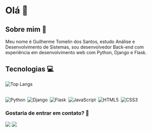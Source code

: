 # Olá 👋

## Sobre mim 👾

Meu nome é Guilherme Tomelin dos Santos, estudo Análise e Desenvolvimento de Sistemas, sou desenvolvedor Back-end com experiência em desenvolvimento web com Python, Django e Flask.

## Tecnologias 💻

![Top Langs](https://github-readme-stats.vercel.app/api/top-langs/?username=Guilherme-Tomelin&layout=donut&theme=dracula)
<div style="display: inline_block"><br>
    <img style="margin-right: 3px;" align="center" alt="Python" src="https://img.shields.io/badge/Python-14354C?style=for-the-badge&logo=python&logoColor=white" />
    <img style="margin-right: 3px;" align="center" alt="Django" src="https://img.shields.io/badge/Django-092E20?style=for-the-badge&logo=django&logoColor=white" />
    <img style="margin-right: 3px;" align="center" alt="Flask" src="https://img.shields.io/badge/Flask-000000?style=for-the-badge&logo=flask&logoColor=white" />
    <img style="margin-right: 3px;" align="center" alt="JavaScript" src="https://img.shields.io/badge/javascript-%23323330.svg?style=for-the-badge&logo=javascript&logoColor=%23F7DF1E" />
    <img style="margin-right: 3px;" align="center" alt="HTML5" src="https://img.shields.io/badge/HTML5-E34F26?style=for-the-badge&logo=html5&logoColor=white" />
    <img style="margin-right: 3px;" align="center" alt="CSS3" src="https://img.shields.io/badge/CSS3-1572B6?style=for-the-badge&logo=css3&logoColor=white" />
</div>

### Gostaria de entrar em contato? 💬

<div>
<a href="mailto:guilhermetomelin1998@gmail.com" target="_blank"><img src="https://img.shields.io/badge/Gmail-D14836?style=for-the-badge&logo=gmail&logoColor=white" target="_blank"></a>
<a href="https://www.linkedin.com/in/guilherme-tomelin-dos-santos-1b7a73199/" target="_blank"><img src="https://img.shields.io/badge/LinkedIn-0077B5?style=for-the-badge&logo=linkedin&logoColor=white" target="_blank"></a>
</div>
